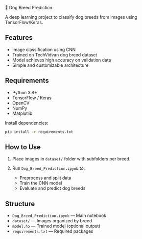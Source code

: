  🐶 Dog Breed Prediction

A deep learning project to classify dog breeds from images using TensorFlow/Keras.

## Features
- Image classification using CNN
- Trained on TechVidvan dog breed dataset
- Model achieves high accuracy on validation data
- Simple and customizable architecture

## Requirements
- Python 3.8+
- TensorFlow / Keras
- OpenCV
- NumPy
- Matplotlib

Install dependencies:
```bash
pip install -r requirements.txt
````

## How to Use

1. Place images in `dataset/` folder with subfolders per breed.
2. Run `Dog_Breed_Prediction.ipynb` to:

   * Preprocess and split data
   * Train the CNN model
   * Evaluate and predict dog breeds

## Structure

* `Dog_Breed_Prediction.ipynb` — Main notebook
* `dataset/` — Images organized by breed
* `model.h5` — Trained model (optional output)
* `requirements.txt` — Required packages
